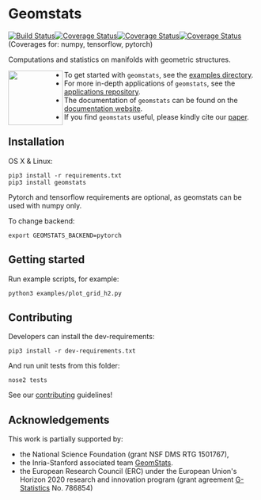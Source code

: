 # Geomstats
[![Build Status](https://travis-ci.org/geomstats/geomstats.svg?branch=master)](https://travis-ci.org/geomstats/geomstats)[![Coverage Status](https://codecov.io/gh/geomstats/geomstats/branch/master/graph/badge.svg?flag=numpy)](https://codecov.io/gh/geomstats/geomstats)[![Coverage Status](https://codecov.io/gh/geomstats/geomstats/branch/master/graph/badge.svg?flag=tensorflow)](https://codecov.io/gh/geomstats/geomstats)[![Coverage Status](https://codecov.io/gh/geomstats/geomstats/branch/master/graph/badge.svg?flag=pytorch)](https://codecov.io/gh/geomstats/geomstats) (Coverages for: numpy, tensorflow, pytorch)


Computations and statistics on manifolds with geometric structures.

<img align="left" src="https://raw.githubusercontent.com/ninamiolane/geomstats/master/examples/imgs/h2_grid.png" width=110 height=110>

- To get started with ```geomstats```, see the [examples directory](https://github.com/geomstats/geomstats/tree/master/examples).
- For more in-depth applications of ``geomstats``, see the [applications repository](https://github.com/geomstats/applications/).
- The documentation of ```geomstats``` can be found on the [documentation website](https://geomstats.github.io/).
- If you find ``geomstats`` useful, please kindly cite our [paper](https://arxiv.org/abs/1805.08308).


## Installation

OS X & Linux:

```
pip3 install -r requirements.txt
pip3 install geomstats
```

Pytorch and tensorflow requirements are optional, as geomstats can be used with numpy only.

To change backend:
```
export GEOMSTATS_BACKEND=pytorch
```

## Getting started

Run example scripts, for example:

```
python3 examples/plot_grid_h2.py
```

## Contributing

Developers can install the dev-requirements:

```
pip3 install -r dev-requirements.txt
```

And run unit tests from this folder:
```
nose2 tests
```

See our [contributing](https://github.com/geomstats/geomstats/blob/master/docs/contributing.rst) guidelines!

## Acknowledgements

This work is partially supported by:
- the National Science Foundation (grant NSF DMS RTG 1501767),
- the Inria-Stanford associated team [GeomStats](http://www-sop.inria.fr/asclepios/projects/GeomStats/).
- the European Research Council (ERC) under the European Union's Horizon 2020 research and innovation program (grant agreement [G-Statistics](https://team.inria.fr/epione/en/research/erc-g-statistics/) No. 786854)
